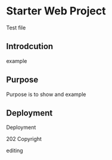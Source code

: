 # Starter Web Project
Test file
## Introdcution
example
## Purpose
Purpose is to show and example
## Deployment
Deployment

202 Copyright

editing